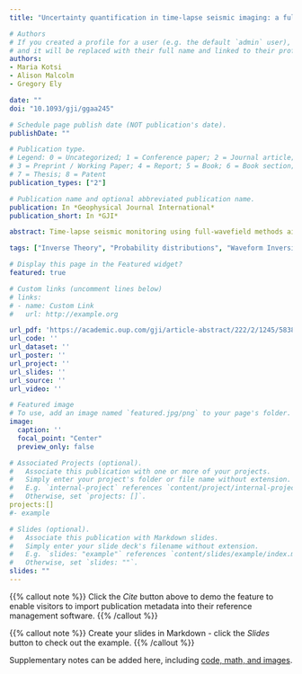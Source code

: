 ```yaml
---
title: "Uncertainty quantification in time-lapse seismic imaging: a full-waveform approach"

# Authors
# If you created a profile for a user (e.g. the default `admin` user), write the username (folder name) here 
# and it will be replaced with their full name and linked to their profile.
authors:
- Maria Kotsi
- Alison Malcolm
- Gregory Ely

date: ""
doi: "10.1093/gji/ggaa245"

# Schedule page publish date (NOT publication's date).
publishDate: ""

# Publication type.
# Legend: 0 = Uncategorized; 1 = Conference paper; 2 = Journal article;
# 3 = Preprint / Working Paper; 4 = Report; 5 = Book; 6 = Book section;
# 7 = Thesis; 8 = Patent
publication_types: ["2"]

# Publication name and optional abbreviated publication name.
publication: In *Geophysical Journal International*
publication_short: In *GJI*

abstract: Time-lapse seismic monitoring using full-wavefield methods aims to accurately and robustly image rock and fluid changes within a reservoir. These changes are typically small and localized. Quantifying the uncertainty related to these changes is crucial for decision making, but traditional methods that use pixel by pixel uncertainty quantification with large models are computationally infeasible. We exploit the structure of the time-lapse seismic problem for fast wavefield computations using a numerically exact local acoustic solver. This allows us to perform a Bayesian inversion using a Metropolis–Hastings algorithm to sample our posterior distribution. We address the well-known dimensionality problem in global optimization using an image compression technique. We run our numerical experiments using a single shot and a single frequency, however we show that various frequencies converge to different local minima. In addition, we test our framework for both uncorrelated and correlated noise, and we retrieve different histograms for each noise type. Through our numerical examples we show the importance of defining quantities of interest in order to setup an appropriate uncertainty quantification framework involving choosing the number of degrees of freedom and model parametrization that best approximate the problem. To our knowledge, there is no work in the literature studying the time-lapse problem using stochastic full-waveform inversion.

tags: ["Inverse Theory", "Probability distributions", "Waveform Inversion", "Computational Seismology", "Controlled source seismology", "Statistical seismology"]

# Display this page in the Featured widget?
featured: true

# Custom links (uncomment lines below)
# links:
# - name: Custom Link
#   url: http://example.org

url_pdf: 'https://academic.oup.com/gji/article-abstract/222/2/1245/5838038'
url_code: ''
url_dataset: ''
url_poster: ''
url_project: ''
url_slides: ''
url_source: ''
url_video: ''

# Featured image
# To use, add an image named `featured.jpg/png` to your page's folder. 
image:
  caption: ''
  focal_point: "Center"
  preview_only: false

# Associated Projects (optional).
#   Associate this publication with one or more of your projects.
#   Simply enter your project's folder or file name without extension.
#   E.g. `internal-project` references `content/project/internal-project/index.md`.
#   Otherwise, set `projects: []`.
projects:[]
#- example

# Slides (optional).
#   Associate this publication with Markdown slides.
#   Simply enter your slide deck's filename without extension.
#   E.g. `slides: "example"` references `content/slides/example/index.md`.
#   Otherwise, set `slides: ""`.
slides: ""
---
```


{{% callout note %}}
Click the *Cite* button above to demo the feature to enable visitors to import publication metadata into their reference management software.
{{% /callout %}}

{{% callout note %}}
Create your slides in Markdown - click the *Slides* button to check out the example.
{{% /callout %}}

Supplementary notes can be added here, including [code, math, and images](https://wowchemy.com/docs/writing-markdown-latex/).
